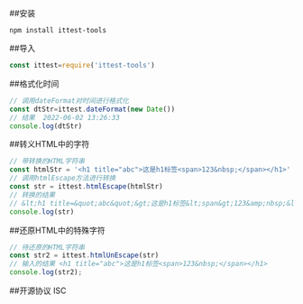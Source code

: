 ##安装
```
npm install ittest-tools
```

##导入
```js
const ittest=require('ittest-tools')
```

##格式化时间
```js
// 调用dateFormat对时间进行格式化
const dtStr=ittest.dateFormat(new Date())
// 结果  2022-06-02 13:26:33
console.log(dtStr)
```

##转义HTML中的字符
```js
// 带转换的HTML字符串
const htmlStr = '<h1 title="abc">这是h1标签<span>123&nbsp;</span></h1>'
// 调用htmlEscape方法进行转换
const str = ittest.htmlEscape(htmlStr)
// 转换的结果
// &lt;h1 title=&quot;abc&quot;&gt;这是h1标签&lt;span&gt;123&amp;nbsp;&lt;/span&gt;&lt;/h1&gt;
console.log(str)
```

##还原HTML中的特殊字符
```js
// 待还原的HTML字符串
const str2 = ittest.htmlUnEscape(str)
// 输入的结果 <h1 title="abc">这是h1标签<span>123&nbsp;</span></h1>
console.log(str2);
```

##开源协议
ISC